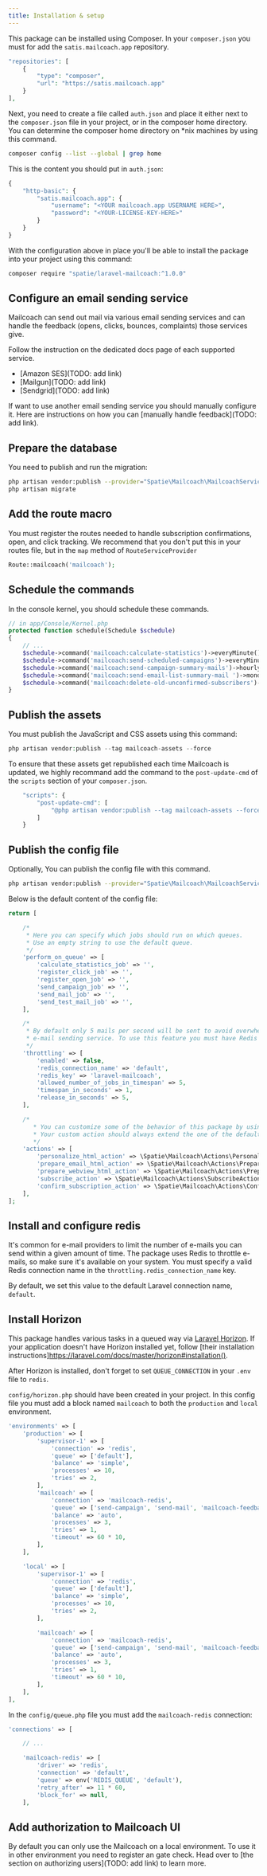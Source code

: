 ```yaml
---
title: Installation & setup
---
```


This package can be installed using Composer. In your `composer.json`  you must for add the `satis.mailcoach.app` repository.

```php
"repositories": [
    {
        "type": "composer",
        "url": "https://satis.mailcoach.app"
    }
],
```

Next, you need to create a file called `auth.json` and place it either next to the `composer.json` file in your project, or in the composer home directory. You can determine the composer home directory on *nix machines by using this command.

```bash
composer config --list --global | grep home
```

This is the content you should put in `auth.json`:

```php
{
    "http-basic": {
        "satis.mailcoach.app": {
            "username": "<YOUR mailcoach.app USERNAME HERE>",
            "password": "<YOUR-LICENSE-KEY-HERE>"
        }
    }
}
```

With the configuration above in place you'll be able to install the package into your project using this command:

```bash
composer require "spatie/laravel-mailcoach:^1.0.0"
```

## Configure an email sending service

Mailcoach can send out mail via various email sending services and can handle the feedback (opens, clicks, bounces, complaints) those services give.

Follow the instruction on the dedicated docs page of each supported service.

- [Amazon SES](TODO: add link)
- [Mailgun](TODO: add link)
- [Sendgrid](TODO: add link)

If want to use another email sending service you should manually configure it. Here are instructions on how you can [manually handle feedback](TODO: add link).


## Prepare the database

You need to publish and run the migration:

```bash
php artisan vendor:publish --provider="Spatie\Mailcoach\MailcoachServiceProvider" --tag="migrations"
php artisan migrate
```

## Add the route macro

You must register the routes needed to handle subscription confirmations, open, and click tracking. We recommend that you don't put this in your routes file, but in the `map` method of `RouteServiceProvider`

```php
Route::mailcoach('mailcoach');
```

## Schedule the commands

In the console kernel, you should schedule these commands.

```php
// in app/Console/Kernel.php
protected function schedule(Schedule $schedule)
{
    // ...
    $schedule->command('mailcoach:calculate-statistics')->everyMinute();
    $schedule->command('mailcoach:send-scheduled-campaigns')->everyMinute();
    $schedule->command('mailcoach:send-campaign-summary-mails')->hourly();
    $schedule->command('mailcoach:send-email-list-summary-mail ')->mondays()->at('9:00');
    $schedule->command('mailcoach:delete-old-unconfirmed-subscribers')->daily();
}
```

## Publish the assets

You must publish the JavaScript and CSS assets using this command:

```php
php artisan vendor:publish --tag mailcoach-assets --force
```

To ensure that these assets get republished each time Mailcoach is updated, we highly recommand add the command to the `post-update-cmd` of the `scripts` section of your `composer.json`.

```php
    "scripts": {
        "post-update-cmd": [
            "@php artisan vendor:publish --tag mailcoach-assets --force"
        ]
    }
```

## Publish the config file

Optionally, You can publish the config file with this command.

```bash
php artisan vendor:publish --provider="Spatie\Mailcoach\MailcoachServiceProvider" --tag="config"
```

Below is the default content of the config file:

```php
return [

    /*
     * Here you can specify which jobs should run on which queues.
     * Use an empty string to use the default queue.
     */
    'perform_on_queue' => [
        'calculate_statistics_job' => '',
        'register_click_job' => '',
        'register_open_job' => '',
        'send_campaign_job' => '',
        'send_mail_job' => '',
        'send_test_mail_job' => '',
    ],

    /*
     * By default only 5 mails per second will be sent to avoid overwhelming your
     * e-mail sending service. To use this feature you must have Redis installed.
     */
    'throttling' => [
        'enabled' => false,
        'redis_connection_name' => 'default',
        'redis_key' => 'laravel-mailcoach',
        'allowed_number_of_jobs_in_timespan' => 5,
        'timespan_in_seconds' => 1,
        'release_in_seconds' => 5,
    ],

    /*
       * You can customize some of the behavior of this package by using our own custom action.
       * Your custom action should always extend the one of the default ones.
       */
    'actions' => [
        'personalize_html_action' => \Spatie\Mailcoach\Actions\PersonalizeHtmlAction::class,
        'prepare_email_html_action' => \Spatie\Mailcoach\Actions\PrepareEmailHtmlAction::class,
        'prepare_webview_html_action' => \Spatie\Mailcoach\Actions\PrepareWebviewHtmlAction::class,
        'subscribe_action' => \Spatie\Mailcoach\Actions\SubscribeAction::class,
        'confirm_subscription_action' => \Spatie\Mailcoach\Actions\ConfirmSubscriptionAction::class,
    ],
];
```

## Install and configure redis

It's common for e-mail providers to limit the number of e-mails you can send within a given amount of time. The package uses Redis to throttle e-mails, so make sure it's available on your system. You must specify a valid Redis connection name in the `throttling.redis_connection_name` key.

By default, we set this value to the default Laravel connection name, `default`.

## Install Horizon

This package handles various tasks in a queued way via [Laravel Horizon](https://laravel.com/docs/master/horizon). If your application doesn't have Horizon installed yet, follow [their installation instructions]https://laravel.com/docs/master/horizon#installation().

After Horizon is installed, don't forget to set `QUEUE_CONNECTION` in your `.env` file to `redis`.

`config/horizon.php` should have been created in your project. In this config file you must add a block named `mailcoach` to both the `production` and `local` environment.

```php
'environments' => [
    'production' => [
        'supervisor-1' => [
            'connection' => 'redis',
            'queue' => ['default'],
            'balance' => 'simple',
            'processes' => 10,
            'tries' => 2,
        ],
        'mailcoach' => [
            'connection' => 'mailcoach-redis',
            'queue' => ['send-campaign', 'send-mail', 'mailcoach-feedback', 'mailcoach'],
            'balance' => 'auto',
            'processes' => 3,
            'tries' => 1,
            'timeout' => 60 * 10,
        ],
    ],

    'local' => [
        'supervisor-1' => [
            'connection' => 'redis',
            'queue' => ['default'],
            'balance' => 'simple',
            'processes' => 10,
            'tries' => 2,
        ],

        'mailcoach' => [
            'connection' => 'mailcoach-redis',
            'queue' => ['send-campaign', 'send-mail', 'mailcoach-feedback', 'mailcoach'],
            'balance' => 'auto',
            'processes' => 3,
            'tries' => 1,
            'timeout' => 60 * 10,
        ],
    ],
],
```

In the `config/queue.php` file you must add the `mailcoach-redis` connection:

```php
'connections' => [

    // ...

    'mailcoach-redis' => [
        'driver' => 'redis',
        'connection' => 'default',
        'queue' => env('REDIS_QUEUE', 'default'),
        'retry_after' => 11 * 60,
        'block_for' => null,
    ],
```

## Add authorization to Mailcoach UI

By default you can only use the Mailcoach on a local environment. To use it in other environment you need to register an gate check. Head over to [the section on authorizing users](TODO: add link) to learn more.
